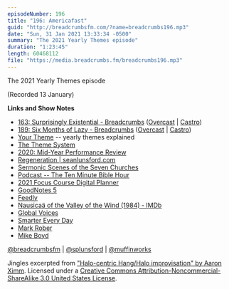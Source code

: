 ```yaml
---
episodeNumber: 196
title: "196: Americafast"
guid: "http://breadcrumbsfm.com/?name=breadcrumbs196.mp3"
date: "Sun, 31 Jan 2021 13:33:34 -0500"
summary: "The 2021 Yearly Themes episode"
duration: "1:23:45"
length: 60468112
file: "https://media.breadcrumbs.fm/breadcrumbs196.mp3"
---
```

The 2021 Yearly Themes episode

(Recorded 13 January)

**Links and Show Notes**
- [163: Surprisingly Existential - Breadcrumbs](http://breadcrumbsfm.com/?name=breadcrumbs163.mp3) ([Overcast](https://overcast.fm/+Llyp4Dwfw) | [Castro](https://castro.fm/episode/D5fYbA))
- [189: Six Months of Lazy - Breadcrumbs](http://breadcrumbsfm.com/?name=breadcrumbs189.mp3) ([Overcast](https://overcast.fm/+Llyq8WFoc) | [Castro](https://castro.fm/episode/aUcB6U))
- [Your Theme](https://youtube.com/watch?v=NVGuFdX5guE&feature=share) -- yearly themes explained
- [The Theme System](https://www.thethemesystem.com/)
- [2020: Mid-Year Performance Review](https://youtube.com/watch?v=TNf5dZAvF4I&feature=share)
- [Regeneration | seanlunsford.com](https://seanlunsford.com/regeneration/)
- [Sermonic Scenes of the Seven Churches](https://youtube.com/playlist?list=PLSKmTHxM-8Vzri6CE4bJnpdvS3rZogaM2)
- [Podcast -- The Ten Minute Bible Hour](https://www.thetmbh.com/podcast)
- [2021 Focus Course Digital Planner](https://thesweetsetup.com/planner/)
- [GoodNotes 5](https://apps.apple.com/us/app/goodnotes-5/id1444383602?uo=4)
- [Feedly](https://feedly.com/)
- [Nausicaä of the Valley of the Wind (1984) - IMDb](https://www.imdb.com/title/tt0087544/?ref_=nv_sr_srsg_0)
- [Global Voices](https://globalvoices.org/)
- [Smarter Every Day](https://youtube.com/c/smartereveryday)
- [Mark Rober](https://youtube.com/c/MarkRober)
- [Mike Boyd](https://youtube.com/c/MikeBoydVideo)

[@breadcrumbsfm](https://twitter.com/breadcrumbsfm) | [@splunsford](https://twitter.com/splunsford) | [@muffinworks](https://twitter.com/muffinworks)

Jingles excerpted from ["Halo-centric Hang/Halo improvisation" by Aaron Ximm](http://freemusicarchive.org/music/aaron_ximm/handpans_and_the_hang/). Licensed under a [Creative Commons Attribution-Noncommercial-ShareAlike 3.0 United States License](http://creativecommons.org/licenses/by-nc-sa/3.0/us/).